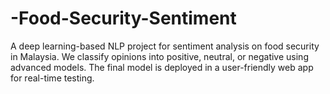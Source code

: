 # -Food-Security-Sentiment
A deep learning-based NLP project for sentiment analysis on food security in Malaysia. We classify opinions into positive, neutral, or negative using advanced models. The final model is deployed in a user-friendly web app for real-time testing.
